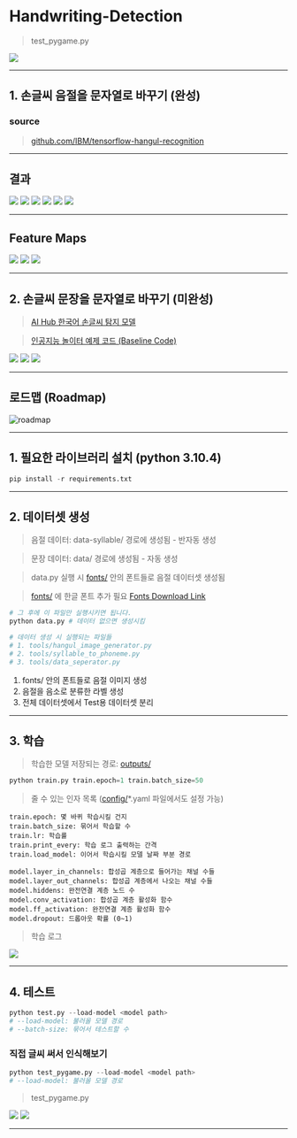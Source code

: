 # Handwriting-Detection

> test_pygame.py

![](/insight/pygame.gif)

---

## 1. 손글씨 음절을 문자열로 바꾸기 (완성)

### source 
> [github.com/IBM/tensorflow-hangul-recognition](https://github.com/IBM/tensorflow-hangul-recognition)

---

## 결과
![](./insight/predict/1.png)
![](./insight/predict/2.png)
![](./insight/predict/3.png)
![](./insight/predict/4.png)
![](./insight/predict/5.png)
![](./insight/predict/6.png)

---

## Feature Maps
![](./insight/Feature_Map_가_1.png)
![](./insight/Feature_Map_가_2.png)
![](./insight/Feature_Map_가_3.png)

---

## 2. 손글씨 문장을 문자열로 바꾸기 (미완성)
> [AI Hub 한국어 손글씨 탐지 모델](https://aihub.or.kr/problem_contest/nipa-learning-platform/1)

> [인공지능 놀이터 예제 코드 (Baseline Code)](https://ai-korea.kr/playground/selectTutorialPlayground.do)

![](./insight/Cutting_Sentence._Infopng.png)
![](./insight/Brightness_Gradient_Kernel_Width_1.png)
![](./insight/Brightness_Gradient_Kernel_Width_10.png)

---

## 로드맵 (Roadmap)
![roadmap](./insight/roadmap/way2.png)

---

## 1. 필요한 라이브러리 설치 (python 3.10.4)


```python
pip install -r requirements.txt
```

---

## 2. 데이터셋 생성
> 음절 데이터: data-syllable/ 경로에 생성됨 - 반자동 생성

> 문장 데이터: data/ 경로에 생성됨 - 자동 생성

> data.py 실행 시 [fonts/](fonts/) 안의 폰트들로 음절 데이터셋 생성됨

> [fonts/](fonts/) 에 한글 폰트 추가 필요 [Fonts Download Link](https://hangeul.naver.com/2021/fonts)

```python
# 그 후에 이 파일만 실행시키면 됩니다.
python data.py # 데이터 없으면 생성시킴
```

```python
# 데이터 생성 시 실행되는 파일들
# 1. tools/hangul_image_generator.py
# 2. tools/syllable_to_phoneme.py
# 3. tools/data_seperator.py
```

1. fonts/ 안의 폰트들로 음절 이미지 생성
2. 음절을 음소로 분류한 라벨 생성
3. 전체 데이터셋에서 Test용 데이터셋 분리
---

## 3. 학습
> 학습한 모델 저장되는 경로: [outputs/](outputs/)
```python
python train.py train.epoch=1 train.batch_size=50
```

> 줄 수 있는 인자 목록 ([config/](config/)*.yaml 파일에서도 설정 가능)
```
train.epoch: 몇 바퀴 학습시킬 건지
train.batch_size: 묶어서 학습할 수
train.lr: 학습률
train.print_every: 학습 로그 출력하는 간격
train.load_model: 이어서 학습시킬 모델 날짜 부분 경로

model.layer_in_channels: 합성곱 계층으로 들어가는 채널 수들
model.layer_out_channels: 합성곱 계층에서 나오는 채널 수들
model.hiddens: 완전연결 계층 노드 수
model.conv_activation: 합성곱 계층 활성화 함수
model.ff_activation: 완전연결 계층 활성화 함수
model.dropout: 드롭아웃 확률 (0~1)
```

> 학습 로그

![](/insight/%ED%95%99%EC%8A%B5%20%EB%A1%9C%EA%B7%B8.png)

---

## 4. 테스트

```python 
python test.py --load-model <model path>
# --load-model: 불러올 모델 경로
# --batch-size: 묶어서 테스트할 수
```

### 직접 글씨 써서 인식해보기
```python 
python test_pygame.py --load-model <model path>
# --load-model: 불러올 모델 경로
```

> test_pygame.py

![](/insight/pygame1.png)
![](/insight/pygame2.png)

---